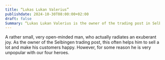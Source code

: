```yaml
---
title: “Lukas Lukan Valerius”
publishdate: 2024-10-30T08:00:00+02:00
draft: false
Summary: “Lukas Lukan Valerius is the owner of the trading post in Selbingen.”
---
```

A rather small, very open-minded man, who actually radiates an exuberant joy. As the owner of the Selbingen trading post, this often helps him to sell a lot and make his customers happy. However, for some reason he is very unpopular with our four heroes.
